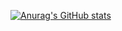 [![Anurag's GitHub stats](https://github-readme-stats.vercel.app/api?username=jPedroRoch4)](https://github.com/jPedroRoch4/github-readme-stats)
